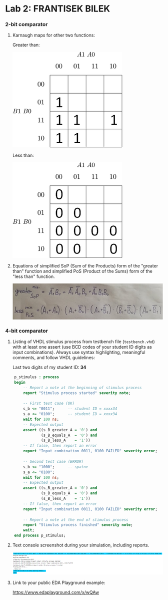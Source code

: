 # Lab 2: FRANTISEK BILEK

### 2-bit comparator

1. Karnaugh maps for other two functions:

   Greater than:

   ![K-maps](b_greater_a_sop.png)

   Less than:

   ![K-maps](b_less_a_pos.png)

2. Equations of simplified SoP (Sum of the Products) form of the "greater than" function and simplified PoS (Product of the Sums) form of the "less than" function.

   ![Logic functions](equations.jpg)

### 4-bit comparator

1. Listing of VHDL stimulus process from testbench file (`testbench.vhd`) with at least one assert (use BCD codes of your student ID digits as input combinations). Always use syntax highlighting, meaningful comments, and follow VHDL guidelines:

   Last two digits of my student ID: **34**

```vhdl
    p_stimulus : process
    begin
        -- Report a note at the beginning of stimulus process
        report "Stimulus process started" severity note;

        -- First test case (OK)
        s_b <= "0011";		-- student ID = xxxx34
        s_a <= "0100";		-- student ID = xxxx34
        wait for 100 ns;
        -- Expected output
        assert ((s_B_greater_A = '0') and
                (s_B_equals_A  = '0') and
                (s_B_less_A    = '1'))
        -- If false, then report an error
        report "Input combination 0011, 0100 FAILED" severity error;
        
        -- Second test case (ERROR)
        s_b <= "1000";		-- spatne
        s_a <= "0100";
        wait for 100 ns;
        -- Expected output
        assert ((s_B_greater_A = '0') and
                (s_B_equals_A  = '0') and
                (s_B_less_A    = '1'))
        -- If false, then report an error
        report "Input combination 0011, 0100 FAILED" severity error;

        -- Report a note at the end of stimulus process
        report "Stimulus process finished" severity note;
        wait;
    end process p_stimulus;
```

2. Text console screenshot during your simulation, including reports.

   ![Console](konzole.png)

3. Link to your public EDA Playground example:

   https://www.edaplayground.com/x/wQAw
